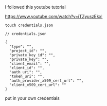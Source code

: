 
I followed this youtube tutorial

https://www.youtube.com/watch?v=iTZyuszEkxI

```touch credentials.json```

```
// credentials.json

{
  "type": "",
  "project_id": "",
  "private_key_id": "",
  "private_key": "",
  "client_email": "",
  "client_id": "",
  "auth_uri": "",
  "token_uri": "",
  "auth_provider_x509_cert_url": "",
  "client_x509_cert_url": ""
}

```

put in your own credentials
